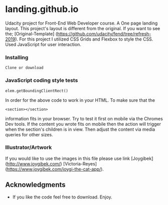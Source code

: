 # landing.github.io
Udacity project for Front-End Web Developer course. A One page landing layout. This project's layout is different from the original. If you want to see the; 
[Original-Template] (https://github.com/udacity/fend/tree/refresh-2019). For this project I utilized CSS Grids and Flexbox to style the CSS. Used JavaScript for user interaction. 

### Installing
```
Clone or download
```
### JavaScript coding style tests
```
elem.getBoundingClientRect()
```
In order for the above code to work in your HTML. To make sure that the 
```
<section></section>
```
information fits in your browser. Try to test it first on mobile via the Chromes Dev tools. If the content you wrote fits on mobile then the action will trigger when the section's children is in view. Then adjust the content via media queries for other sizes.

### Illustrator/Artwork
If you would like to use the images in this file please use link 
[Joygibek] (http://www.joygibek.com/)
[Victoria-Reyes] (https://www.joygibek.com/joygi-the-cat-app/).

## Acknowledgments
* If you like the code feel free to download. Enjoy.